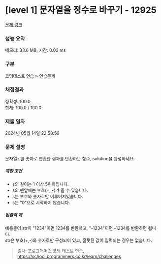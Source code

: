 # [level 1] 문자열을 정수로 바꾸기 - 12925 

[문제 링크](https://school.programmers.co.kr/learn/courses/30/lessons/12925) 

### 성능 요약

메모리: 33.6 MB, 시간: 0.03 ms

### 구분

코딩테스트 연습 > 연습문제

### 채점결과

정확성: 100.0<br/>합계: 100.0 / 100.0

### 제출 일자

2024년 05월 14일 22:58:59

### 문제 설명

<p>문자열 s를 숫자로 변환한 결과를 반환하는 함수, solution을 완성하세요.</p>

<h5>제한 조건</h5>

<ul>
<li>s의 길이는 1 이상 5이하입니다.</li>
<li>s의 맨앞에는 부호(+, -)가 올 수 있습니다.</li>
<li>s는 부호와 숫자로만 이루어져있습니다.</li>
<li>s는 "0"으로 시작하지 않습니다.</li>
</ul>

<h5>입출력 예</h5>

<p>예를들어 str이 "1234"이면 1234를 반환하고, "-1234"이면 -1234를 반환하면 됩니다.<br>
str은 부호(+,-)와 숫자로만 구성되어 있고, 잘못된 값이 입력되는 경우는 없습니다.</p>


> 출처: 프로그래머스 코딩 테스트 연습, https://school.programmers.co.kr/learn/challenges